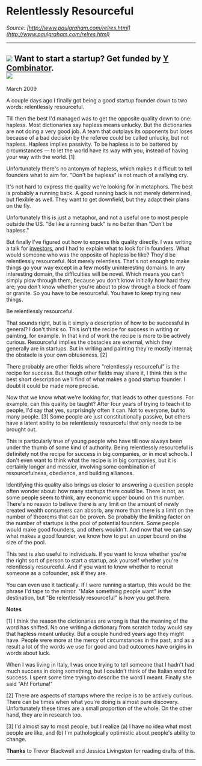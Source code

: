 # Relentlessly Resourceful

_Source: [http://www.paulgraham.com/relres.html](http://www.paulgraham.com/relres.html)_

---

![](http://www.virtumundo.com/images/spacer.gif) **Want to start a startup?** Get funded by [Y Combinator](http://ycombinator.com/apply.html).    
![](http://www.virtumundo.com/images/spacer.gif)  
---  
  
March 2009  
  
A couple days ago I finally got being a good startup founder down to two words: relentlessly resourceful.  
  
Till then the best I'd managed was to get the opposite quality down to one: hapless. Most dictionaries say hapless means unlucky. But the dictionaries are not doing a very good job. A team that outplays its opponents but loses because of a bad decision by the referee could be called unlucky, but not hapless. Hapless implies passivity. To be hapless is to be battered by circumstances — to let the world have its way with you, instead of having your way with the world.  [1]  
  
Unfortunately there's no antonym of hapless, which makes it difficult to tell founders what to aim for. "Don't be hapless" is not much of a rallying cry.  
  
It's not hard to express the quality we're looking for in metaphors. The best is probably a running back. A good running back is not merely determined, but flexible as well. They want to get downfield, but they adapt their plans on the fly.  
  
Unfortunately this is just a metaphor, and not a useful one to most people outside the US. "Be like a running back" is no better than "Don't be hapless."  
  
But finally I've figured out how to express this quality directly. I was writing a talk for [investors](angelinvesting.html), and I had to explain what to look for in founders. What would someone who was the opposite of hapless be like? They'd be relentlessly resourceful. Not merely relentless. That's not enough to make things go your way except in a few mostly uninteresting domains. In any interesting domain, the difficulties will be novel. Which means you can't simply plow through them, because you don't know initially how hard they are; you don't know whether you're about to plow through a block of foam or granite. So you have to be resourceful. You have to keep trying new things.  
  
Be relentlessly resourceful.  
  
That sounds right, but is it simply a description of how to be successful in general? I don't think so. This isn't the recipe for success in writing or painting, for example. In that kind of work the recipe is more to be actively curious. Resourceful implies the obstacles are external, which they generally are in startups. But in writing and painting they're mostly internal; the obstacle is your own obtuseness. [2]  
  
There probably are other fields where "relentlessly resourceful" is the recipe for success. But though other fields may share it, I think this is the best short description we'll find of what makes a good startup founder. I doubt it could be made more precise.  
  
Now that we know what we're looking for, that leads to other questions. For example, can this quality be taught? After four years of trying to teach it to people, I'd say that yes, surprisingly often it can. Not to everyone, but to many people. [3] Some people are just constitutionally passive, but others have a latent ability to be relentlessly resourceful that only needs to be brought out.  
  
This is particularly true of young people who have till now always been under the thumb of some kind of authority. Being relentlessly resourceful is definitely not the recipe for success in big companies, or in most schools. I don't even want to think what the recipe is in big companies, but it is certainly longer and messier, involving some combination of resourcefulness, obedience, and building alliances.  
  
Identifying this quality also brings us closer to answering a question people often wonder about: how many startups there could be. There is not, as some people seem to think, any economic upper bound on this number. There's no reason to believe there is any limit on the amount of newly created wealth consumers can absorb, any more than there is a limit on the number of theorems that can be proven. So probably the limiting factor on the number of startups is the pool of potential founders. Some people would make good founders, and others wouldn't. And now that we can say what makes a good founder, we know how to put an upper bound on the size of the pool.  
  
This test is also useful to individuals. If you want to know whether you're the right sort of person to start a startup, ask yourself whether you're relentlessly resourceful. And if you want to know whether to recruit someone as a cofounder, ask if they are.  
  
You can even use it tactically. If I were running a startup, this would be the phrase I'd tape to the mirror. "Make something people want" is the destination, but "Be relentlessly resourceful" is how you get there.  
  
  
  
  
  
  
  
**Notes**  
  
[1] I think the reason the dictionaries are wrong is that the meaning of the word has shifted. No one writing a dictionary from scratch today would say that hapless meant unlucky. But a couple hundred years ago they might have. People were more at the mercy of circumstances in the past, and as a result a lot of the words we use for good and bad outcomes have origins in words about luck.  
  
When I was living in Italy, I was once trying to tell someone that I hadn't had much success in doing something, but I couldn't think of the Italian word for success. I spent some time trying to describe the word I meant. Finally she said "Ah! Fortuna!"  
  
[2] There are aspects of startups where the recipe is to be actively curious. There can be times when what you're doing is almost pure discovery. Unfortunately these times are a small proportion of the whole. On the other hand, they are in research too.  
  
[3] I'd almost say to most people, but I realize (a) I have no idea what most people are like, and (b) I'm pathologically optimistic about people's ability to change.  
  
**Thanks** to Trevor Blackwell and Jessica Livingston for reading drafts of this.  
  

  
  

* * *